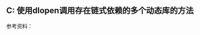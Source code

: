 ## C: 使用dlopen调用存在链式依赖的多个动态库的方法

参考资料：[](https://stackoverflow.com/questions/26619897/dynamic-linking-of-shared-libraries-with-dependencies)
